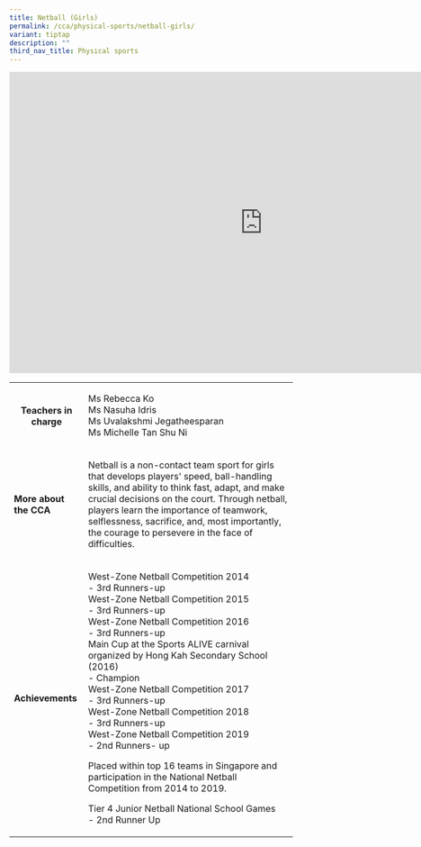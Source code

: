 ```yaml
---
title: Netball (Girls)
permalink: /cca/physical-sports/netball-girls/
variant: tiptap
description: ""
third_nav_title: Physical sports
---
```

<div class="iframe-wrapper">
<iframe height="535" width="900" allowfullscreen="true" frameborder="0" src="https://docs.google.com/presentation/d/e/2PACX-1vTpH8eHkcHIOuy2LZupe8ffDZTsiPhn_Rzn8akCskG9J9cp21pYf_JB8XMMXl1CosJijDHgo9mN8XbN/embed?start=true&amp;loop=true&amp;delayms=3000"></iframe>
</div>
<table style="minWidth: 50px">
<colgroup>
<col>
<col>
</colgroup>
<tbody>
<tr>
<th rowspan="1" colspan="1">
<p><strong>Teachers in charge</strong>
</p>
<p></p>
</th>
<td rowspan="1" colspan="1">
<p>Ms Rebecca Ko &nbsp;
<br>Ms Nasuha Idris
<br>Ms Uvalakshmi Jegatheesparan&nbsp;&nbsp;&nbsp;&nbsp;&nbsp;&nbsp;&nbsp;&nbsp;&nbsp;&nbsp;&nbsp;&nbsp;
<br>Ms Michelle Tan Shu Ni</p>
</td>
</tr>
<tr>
<td rowspan="1" colspan="1">
<p><strong>More about the CCA</strong>
</p>
</td>
<td rowspan="1" colspan="1">
<p>Netball is a non-contact team sport for girls that develops players' speed,
ball-handling skills, and ability to think fast, adapt, and make crucial
decisions on the court. Through netball, players learn the importance of
teamwork, selflessness, sacrifice, and, most importantly, the courage to
persevere in the face of difficulties.</p>
</td>
</tr>
<tr>
<td rowspan="1" colspan="1">
<p><strong>Achievements</strong>
</p>
</td>
<td rowspan="1" colspan="1">
<p>West-Zone Netball Competition 2014
<br>- 3rd Runners-up
<br>West-Zone Netball Competition 2015
<br>- 3rd Runners-up
<br>West-Zone Netball Competition 2016
<br>- 3rd Runners-up
<br>Main Cup at the Sports ALIVE carnival organized by Hong Kah Secondary
School (2016)
<br>- Champion
<br>West-Zone Netball Competition 2017
<br>- 3rd Runners-up
<br>West-Zone Netball Competition 2018
<br>- 3rd Runners-up
<br>West-Zone Netball Competition 2019
<br>- 2nd Runners- up</p>
<p>Placed within top 16 teams in Singapore and participation in the National
Netball Competition from 2014 to 2019.
<br>
</p>
<p>Tier 4 Junior Netball National School Games
<br>- 2nd Runner Up</p>
</td>
</tr>
</tbody>
</table>
<p></p>